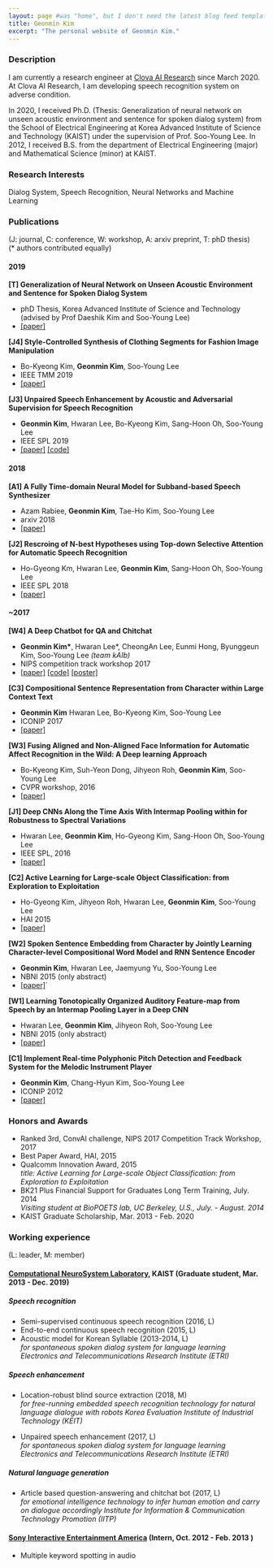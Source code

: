 ```yaml
---
layout: page #was "home", but I don't need the latest blog feed template on the homepage
title: Geonmin Kim
excerpt: "The personal website of Geonmin Kim."
---
```


### Description
I am currently a research engineer at [Clova AI Research](https://clova.ai/en/research/research-areas.html) since March 2020. 
At Clova AI Research, I am developing speech recognition system on adverse condition.

In 2020, I received Ph.D. (Thesis: Generalization of neural network on unseen acoustic environment and sentence for spoken dialog system) from the School of Electrical Engineering at Korea Advanced Institute of Science and Technology (KAIST) under the supervision of Prof. Soo-Young Lee. In 2012, I received B.S. from the department of Electrical Engineering (major) and Mathematical Science (minor) at KAIST.

### Research Interests
Dialog System, Speech Recognition, Neural Networks and Machine Learning

### Publications
(J: journal, C: conference, W: workshop, A: arxiv preprint, T: phD thesis)  
(* authors contributed equally)

#### 2019
**[T] Generalization of Neural Network on Unseen Acoustic Environment and Sentence for Spoken Dialog System**
* phD Thesis, Korea Advanced Institute of Science and Technology  
(advised by Prof Daeshik Kim and Soo-Young Lee)
* [\[paper\]](https://github.com/lifelongeek/lifelongeek.github.io/blob/master/GeonminKim_phDthesis.pdf)

**[J4] Style-Controlled Synthesis of Clothing Segments for Fashion Image Manipulation**
* Bo-Kyeong Kim, **Geonmin Kim**, Soo-Young Lee
* IEEE TMM 2019
* [\[paper\]](https://ieeexplore.ieee.org/document/8770290)

**[J3] Unpaired Speech Enhancement by Acoustic and Adversarial Supervision for Speech Recognition**
* **Geonmin Kim**, Hwaran Lee, Bo-Kyeong Kim, Sang-Hoon Oh, Soo-Young Lee
* IEEE SPL 2019
* [\[paper\]](https://ieeexplore.ieee.org/document/8528843) [\[code\]](https://github.com/lifelongeek/AAS_enhancement)


#### 2018
**[A1] A Fully Time-domain Neural Model for Subband-based Speech Synthesizer**
* Azam Rabiee, **Geonmin Kim**, Tae-Ho Kim, Soo-Young Lee
* arxiv 2018
* [\[paper\]](https://arxiv.org/abs/1810.05319)

**[J2] Rescroing of N-best Hypotheses using Top-down Selective Attention for Automatic Speech Recognition**
*  Ho-Gyeong Km, Hwaran Lee, **Geonmin Kim**, Sang-Hoon Oh, Soo-Young Lee
* IEEE SPL 2018
* [\[paper\]](https://ieeexplore.ieee.org/document/8105863)

#### ~2017
**[W4] A Deep Chatbot for QA and Chitchat**
* **Geonmin Kim\***, Hwaran Lee\*, CheongAn Lee, Eunmi Hong, Byunggeun Kim, Soo-Young Lee *(team kAIb)*
* NIPS competition track workshop 2017
* [\[paper\]](https://github.com/lifelongeek/lifelongeek.github.io/blob/master/2017_convai_nips_combine.pdf) [\[code\]](https://github.com/lifelongeek/kaib_nips) [\[poster\]](https://github.com/lifelongeek/lifelongeek.github.io/blob/master/2017_convai_nips_poster.pdf)

**[C3] Compositional Sentence Representation from Character within Large Context Text**
* **Geonmin Kim** Hwaran Lee, Bo-Kyeong Kim, Soo-Young Lee
* ICONIP 2017
* [\[paper\]](https://arxiv.org/abs/1605.00482)

**[W3] Fusing Aligned and Non-Aligned Face Information for Automatic Affect Recognition in the Wild: A Deep learning Approach** 
* Bo-Kyeong Kim, Suh-Yeon Dong, Jihyeon Roh, **Geonmin Kim**, Soo-Young Lee
* CVPR workshop, 2016
* [\[paper\]](https://ieeexplore.ieee.org/abstract/document/7789677)

**[J1] Deep CNNs Along the Time Axis With Intermap Pooling within for Robustness to Spectral Variations**
* Hwaran Lee, **Geonmin Kim**, Ho-Gyeong Kim, Sang-Hoon Oh, Soo-Young Lee
* IEEE SPL, 2016
* [\[paper\]](https://ieeexplore.ieee.org/document/7508979)

**[C2] Active Learning for Large-scale Object Classification: from Exploration to Exploitation**
* Ho-Gyeong Kim, Jihyeon Roh, Hwaran Lee, **Geonmin Kim**, Soo-Young Lee
* HAI 2015
* [\[paper\]](https://dl.acm.org/doi/10.1145/2814940.2814989)

**[W2] Spoken Sentence Embedding from Character by Jointly Learning Character-level Compositional Word Model and RNN Sentence Encoder**
* **Geonmin Kim**, Hwaran Lee, Jaemyung Yu, Soo-Young Lee
* NBNI 2015 (only abstract)
* [\[paper\]](https://github.com/lifelongeek/lifelongeek.github.io/blob/master/NBNI2015_abstract_geonmin.pdf)`

**[W1] Learning Tonotopically Organized Auditory Feature-map from Speech by an Intermap Pooling Layer in a Deep CNN**
* Hwaran Lee, **Geonmin Kim**, Jihyeon Roh, Soo-Young Lee
* NBNI 2015 (only abstract)
* [\[paper\]](https://github.com/lifelongeek/lifelongeek.github.io/blob/master/NBNI2015_abstract_hwaran.pdf)

**[C1] Implement Real-time Polyphonic Pitch Detection and Feedback System for the Melodic Instrument Player**
* **Geonmin Kim**, Chang-Hyun Kim, Soo-Young Lee
* ICONIP 2012
* [\[paper\]](https://link.springer.com/content/pdf/10.1007%2F978-3-642-34478-7_18.pdf)

### Honors and Awards
* Ranked 3rd, ConvAI challenge, NIPS 2017 Competition Track Workshop, 2017
* Best Paper Award, HAI, 2015
* Qualcomm Innovation Award, 2015  
*title: Active Learning for Large-scale Object Classification: from Exploration to Exploitation*
* BK21 Plus Financial Support for Graduates Long Term Training, July. 2014  
*Visiting student at BioPOETS lab, UC Berkeley, U.S., July. - August. 2014*
* KAIST Graduate Scholarship, Mar. 2013 - Feb. 2020
 
### Working experience
(L: leader, M: member)

#### [Computational NeuroSystem Laboratory](cnsl.kaist.ac.kr), KAIST (Graduate student, Mar. 2013 - Dec. 2019)
##### Speech recognition
* Semi-supervised continuous speech recognition (2016, L)
* End-to-end continuous speech recognition (2015, L)
* Acoustic model for Korean Syllable (2013-2014, L)  
*for spontaneous spoken dialog system for language learning Electronics and Telecommunications Research Institute (ETRI)*

##### Speech enhancement
* Location-robust blind source extraction (2018, M)  
*for free-running embedded speech recognition technology for natural language dialogue with robots Korea Evaluation Institute of Industrial Technology (KEIT)*

* Unpaired speech enhancement (2017, L)  
*for spontaneous spoken dialog system for language learning Electronics and Telecommunications Research Institute (ETRI)*

##### Natural language generation
* Article based question-answering and chitchat bot (2017, L)  
*for emotional intelligence technology to infer human emotion and carry on dialogue accordingly Institute for Information & Communication Technology Promotion (IITP)*

#### [Sony Interactive Entertainment America](https://www.sie.com/en/index.html) (Intern, Oct. 2012 - Feb. 2013 ) 
* Multiple keyword spotting in audio



